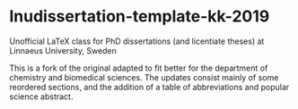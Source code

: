 # lnudissertation-template-kk-2019
Unofficial LaTeX class for PhD dissertations (and licentiate theses) at Linnaeus University, Sweden

This is a fork of the original adapted to fit better for the department of chemistry and biomedical sciences. The updates consist mainly of some reordered sections, and the addition of a table of abbreviations and popular science abstract.